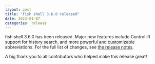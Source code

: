 ```yaml
---
layout: post
title: "fish shell 3.6.0 released"
date: 2023-01-07
categories: release
---
```


fish shell 3.6.0 has been released. Major new features include Control-R support for history search, and more powerful and customizable abbreviations. For the full list of changes, see <a href="https://fishshell.com/docs/3.6/relnotes.html">the release notes</a>.

A big thank you to all contributors who helped make this release great!
